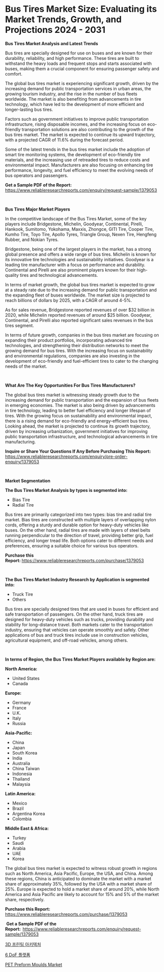 <p><h1>Bus Tires Market Size: Evaluating its Market Trends, Growth, and Projections 2024 - 2031</h1></p><p><strong>Bus Tires Market Analysis and Latest Trends</strong></p>
<p><p>Bus tires are specially designed for use on buses and are known for their durability, reliability, and high performance. These tires are built to withstand the heavy loads and frequent stops and starts associated with buses, making them a crucial component for ensuring passenger safety and comfort.</p><p>The global bus tires market is experiencing significant growth, driven by the increasing demand for public transportation services in urban areas, the growing tourism industry, and the rise in the number of bus fleets worldwide. The market is also benefiting from advancements in tire technology, which have led to the development of more efficient and longer-lasting bus tires.</p><p>Factors such as government initiatives to improve public transportation infrastructure, rising disposable incomes, and the increasing focus on eco-friendly transportation solutions are also contributing to the growth of the bus tires market. The market is expected to continue its upward trajectory, with a projected CAGR of 11.6% during the forecast period.</p><p>Some of the latest trends in the bus tires market include the adoption of smart tire monitoring systems, the development of eco-friendly tire materials, and the increasing use of retreaded tires to reduce costs and environmental impact. Manufacturers are also focusing on enhancing tire performance, longevity, and fuel efficiency to meet the evolving needs of bus operators and passengers.</p></p>
<p><strong>Get a Sample PDF of the Report:&nbsp;</strong> <a href="https://www.reliableresearchreports.com/enquiry/request-sample/1379053">https://www.reliableresearchreports.com/enquiry/request-sample/1379053</a></p>
<p>&nbsp;</p>
<p><strong>Bus Tires Major Market Players</strong></p>
<p><p>In the competitive landscape of the Bus Tires Market, some of the key players include Bridgestone, Michelin, Goodyear, Continental, Pirelli, Hankook, Sumitomo, Yokohama, Maxxis, Zhongce, GITI Tire, Cooper Tire, Kumho Tire, Toyo Tire, Apollo Tyres, Triangle Group, Nexen Tire, Hengfeng Rubber, and Nokian Tyres. </p><p>Bridgestone, being one of the largest players in the market, has a strong global presence and offers a wide range of bus tires. Michelin is known for its innovative tire technologies and sustainability initiatives. Goodyear is a leading tire manufacturer with a focus on performance and durability. Continental and Pirelli are also prominent players known for their high-quality tires and technological advancements.</p><p>In terms of market growth, the global bus tires market is expected to grow at a steady rate due to the increasing demand for public transportation and the expanding fleet of buses worldwide. The market size is projected to reach billions of dollars by 2025, with a CAGR of around 4-5%.</p><p>As for sales revenue, Bridgestone reported revenues of over $32 billion in 2020, while Michelin reported revenues of around $25 billion. Goodyear, Continental, and Pirelli also reported significant sales revenues in the bus tires segment.</p><p>In terms of future growth, companies in the bus tires market are focusing on expanding their product portfolios, incorporating advanced tire technologies, and strengthening their distribution networks to meet the growing demand for bus tires. With the increasing focus on sustainability and environmental regulations, companies are also investing in the development of eco-friendly and fuel-efficient tires to cater to the changing needs of the market.</p></p>
<p>&nbsp;</p>
<p><strong>What Are The Key Opportunities For Bus Tires Manufacturers?</strong></p>
<p><p>The global bus tires market is witnessing steady growth due to the increasing demand for public transportation and the expansion of bus fleets in emerging economies. The market is also being driven by advancements in tire technology, leading to better fuel efficiency and longer lifespan of tires. With the growing focus on sustainability and environmental impact, there is a rising demand for eco-friendly and energy-efficient bus tires. Looking ahead, the market is projected to continue its growth trajectory, driven by increasing urbanization, government initiatives for improving public transportation infrastructure, and technological advancements in tire manufacturing.</p></p>
<p><strong>Inquire or Share Your Questions If Any Before Purchasing This Report:</strong> <a href="https://www.reliableresearchreports.com/enquiry/pre-order-enquiry/1379053">https://www.reliableresearchreports.com/enquiry/pre-order-enquiry/1379053</a></p>
<p>&nbsp;</p>
<p><strong>Market Segmentation</strong></p>
<p><strong>The Bus Tires Market Analysis by types is segmented into:</strong></p>
<p><ul><li>Bias Tire</li><li>Radial Tire</li></ul></p>
<p><p>Bus tires are primarily categorized into two types: bias tire and radial tire market. Bias tires are constructed with multiple layers of overlapping nylon cords, offering a sturdy and durable option for heavy-duty vehicles like buses. On the other hand, radial tires are made with layers of steel belts running perpendicular to the direction of travel, providing better grip, fuel efficiency, and longer tread life. Both options cater to different needs and preferences, ensuring a suitable choice for various bus operators.</p></p>
<p><strong>Purchase this Report:&nbsp;</strong><a href="https://www.reliableresearchreports.com/purchase/1379053">https://www.reliableresearchreports.com/purchase/1379053</a></p>
<p>&nbsp;</p>
<p><strong>The Bus Tires Market Industry Research by Application is segmented into:</strong></p>
<p><ul><li>Truck Tire</li><li>Others</li></ul></p>
<p><p>Bus tires are specially designed tires that are used in buses for efficient and safe transportation of passengers. On the other hand, truck tires are designed for heavy-duty vehicles such as trucks, providing durability and stability for long-distance travel. Both markets cater to the transportation industry, ensuring that vehicles can operate smoothly and safely. Other applications of bus and truck tires include use in construction vehicles, agricultural equipment, and off-road vehicles, among others.</p></p>
<p>&nbsp;</p>
<p><strong>In terms of Region, the Bus Tires Market Players available by Region are:</strong></p>
<p>
    <p> <strong> North America: </strong>
        <ul>
            <li>United States</li>
            <li>Canada</li>
        </ul>
        </p> 
    <p> <strong> Europe: </strong>
        <ul>
            <li>Germany</li>
            <li>France</li>
            <li>U.K.</li>
            <li>Italy</li>
            <li>Russia</li>
        </ul>
        </p> 
    <p> <strong> Asia-Pacific: </strong>
        <ul>
            <li>China</li>
            <li>Japan</li>
            <li>South Korea</li>
            <li>India</li>
            <li>Australia</li>
            <li>China Taiwan</li>
            <li>Indonesia</li>
            <li>Thailand</li>
            <li>Malaysia</li>
        </ul>
        </p> 
    <p> <strong> Latin America: </strong>
        <ul>
            <li>Mexico</li>
            <li>Brazil</li>
            <li>Argentina Korea</li>
            <li>Colombia</li>
        </ul>
        </p> 
    <p> <strong> Middle East & Africa: </strong>
        <ul>
            <li>Turkey</li>
            <li>Saudi</li>
            <li>Arabia</li>
            <li>UAE</li>
            <li>Korea</li>
        </ul>
    </p>
    </p>
<p><p>The global bus tires market is expected to witness robust growth in regions such as North America, Asia Pacific, Europe, the USA, and China. Among these regions, China is anticipated to dominate the market with a market share of approximately 35%, followed by the USA with a market share of 25%. Europe is expected to hold a market share of around 20%, while North America and Asia Pacific are likely to account for 15% and 5% of the market share, respectively.</p></p>
<p><strong>Purchase this Report: </strong><a href="https://www.reliableresearchreports.com/purchase/1379053">https://www.reliableresearchreports.com/purchase/1379053</a></p>
<p>&nbsp;<strong>Get a Sample PDF of the Report:&nbsp;&nbsp;</strong><a href="https://www.reliableresearchreports.com/enquiry/request-sample/1379053">https://www.reliableresearchreports.com/enquiry/request-sample/1379053</a></p>
<p><strong></strong></p>
<p><p><a href="https://medium.com/@gerry_almeida/3d-%ED%94%84%EB%A6%B0%ED%8C%85%EB%90%9C-%EA%B1%B4%EC%B6%95-%EC%8B%9C%EC%9E%A5-%EB%8F%99%ED%96%A5-%EB%B0%8F-%EC%8B%9C%EC%9E%A5-%EB%B6%84%EC%84%9D%EC%9D%80-2024%EB%85%84%EB%B6%80%ED%84%B0-2031%EB%85%84%EA%B9%8C%EC%A7%80-%EC%98%88%EC%B8%A1%EB%90%A9%EB%8B%88%EB%8B%A4-07978c3e08b0">3D 프린팅 아키텍처</a></p><p><a href="https://medium.com/@cgqaspvtwatd834/6%EB%8F%84f-%ED%94%8C%EB%9E%AB%ED%8F%BC-%EC%8B%9C%EC%9E%A5-%EA%B2%BD%EC%9F%81-%EB%B6%84%EC%84%9D-%EC%8B%9C%EC%9E%A5-%EB%8F%99%ED%96%A5-%EB%B0%8F-2031%EB%85%84%EA%B9%8C%EC%A7%80%EC%9D%98-%EC%98%88%EC%B8%A1-dd4c9d05fcf2">6 DoF 플랫폼</a></p><p><a href="https://view.publitas.com/reportprime-1/pet-preform-moulds-market-research-report-unlocks-analysis-on-the-market-financial-status-market-size-and-market-revenue-upto-2030/">PET Preform Moulds Market</a></p></p>